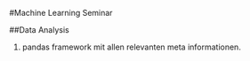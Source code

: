 #Machine Learning Seminar

##Data Analysis

1. pandas framework mit allen relevanten meta informationen. 



